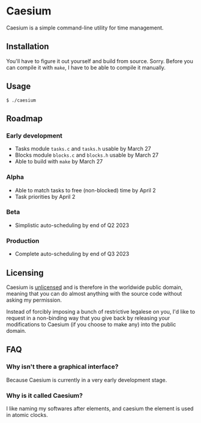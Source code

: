 # Caesium
Caesium is a simple command-line utility for time management.


## Installation
You'll have to figure it out yourself and build from source.
Sorry.
Before you can compile it with `make`, I have to be able to compile it manually.


## Usage
```
$ ./caesium
```


## Roadmap

### Early development
- Tasks module `tasks.c` and `tasks.h` usable by March 27
- Blocks module `blocks.c` and `blocks.h` usable by March 27
- Able to build with `make` by March 27

### Alpha
- Able to match tasks to free (non-blocked) time by April 2
- Task priorities by April 2

### Beta
- Simplistic auto-scheduling by end of Q2 2023

### Production
- Complete auto-scheduling by end of Q3 2023


## Licensing
Caesium is [unlicensed](https://unlicense.org/) and is therefore in the
worldwide public domain, meaning that you can do almost anything with the
source code without asking my permission.

Instead of forcibly imposing a bunch of restrictive legalese on you, I'd like to
request in a non-binding way that you give back by releasing your modifications
to Caesium (if you choose to make any) into the public domain.


## FAQ

### Why isn't there a graphical interface?
Because Caesium is currently in a very early development stage.

### Why is it called Caesium?
I like naming my softwares after elements, and caesium the element is used in
atomic clocks.
